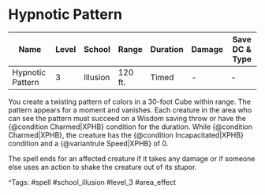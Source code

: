 # Hypnotic Pattern

| Name | Level | School | Range | Duration | Damage | Save DC & Type |
|------|-------|--------|-------|----------|--------|----------------|
| Hypnotic Pattern | 3 | Illusion | 120 ft. | Timed | - | - |

You create a twisting pattern of colors in a 30-foot Cube within range. The pattern appears for a moment and vanishes. Each creature in the area who can see the pattern must succeed on a Wisdom saving throw or have the {@condition Charmed|XPHB} condition for the duration. While {@condition Charmed|XPHB}, the creature has the {@condition Incapacitated|XPHB} condition and a {@variantrule Speed|XPHB} of 0.

The spell ends for an affected creature if it takes any damage or if someone else uses an action to shake the creature out of its stupor.

^Tags: #spell #school_illusion #level_3 #area_effect